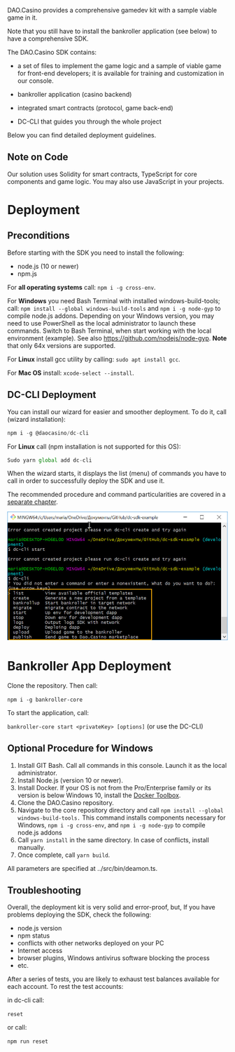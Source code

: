 
DAO.Casino provides a comprehensive gamedev kit with a sample viable game in it. 

Note that you still have to install the bankroller application (see below) to have a comprehensive SDK.

The DAO.Casino SDK contains:
- a set of files to implement the game logic and a sample of viable game for front-end developers; it is available for training and customization in our console.

- bankroller application (casino backend)

- integrated smart contracts (protocol, game back-end)
- DC-CLI that guides you through the whole project

Below you can find detailed deployment guidelines.

## Note on Code
Our solution uses Solidity for smart contracts, TypeScript for core components and game logic. You may also use JavaScript in your projects. 
# Deployment

## Preconditions

Before starting with the SDK you need to install the following:

- node.js (10 or newer)
- npm.js

For **all operating systems** call: ```npm i -g cross-env```.

For **Windows** you need Bash Terminal with installed windows-build-tools; call: ```npm install --global windows-build-tools``` and ```npm i -g node-gyp``` to compile node.js addons.
Depending on your Windows version, you may need to use PowerShell as the local administrator to launch these commands. Switch to Bash Terminal, when start working with the local environment (example). See also https://github.com/nodejs/node-gyp. 
**Note** that only 64x versions are supported.

For **Linux** install gcc utility by calling: ```sudo apt install gcc```.

For **Mac OS** install: ```xcode-select --install```.

## DC-CLI Deployment 
You can install our wizard for easier and smoother deployment. To do it, call (wizard installation):
```javascript
npm i -g @daocasino/dc-cli
```
For **Linux** call (npm installation is not supported for this OS):
```javascript
Sudo yarn global add dc-cli
```
When the wizard starts, it displays the list (menu) of commands you have to call in order to successfully deploy the SDK and use it. 

The recommended procedure and command particularities are covered in a [separate chapter](2.2.%20DC-CLI%20and%20Dev%20Environment.md).

![](../Images/dc_cli_menu.jpg)

# Bankroller App Deployment

Clone the repository. Then call:

`npm i -g bankroller-core`

To start the application, call:

``bankroller-core start <privateKey> [options]``
(or use the DC-CLI)

## Optional Procedure for Windows

1. Install GIT Bash. Call all commands in this console. Launch it as the local administrator. 
2. Install Node.js (version 10 or newer).
3. Install Docker. If your OS is not from the Pro/Enterprise family or its version is below Windows 10, install the [Docker Toolbox](https://docs.docker.com/toolbox/overview/#whats-in-the-box).
4. Clone the DAO.Casino repository.
5. Navigate to the core repository directory and call `npm install --global windows-build-tools.` This command installs components necessary for Windows, ```npm i -g cross-env```, and ```npm i -g node-gyp``` to compile node.js addons
6. Call `yarn install` in the same directory. In case of conflicts, install manually.
7. Once complete, call `yarn build`. 

All parameters are specified at ../src/bin/deamon.ts. 

## Troubleshooting 

Overall, the deployment kit is very solid and error-proof, but, If you have problems deploying the SDK, check the following:
- node.js version
- npm status
- conflicts with other networks deployed on your PC
- Internet access
- browser plugins, Windows antivirus software blocking the process
- etc.

After a series of tests, you are likely to exhaust test balances available for each account. To rest the test accounts:

in dc-cli call:

`reset`

or call:

`npm run reset`
